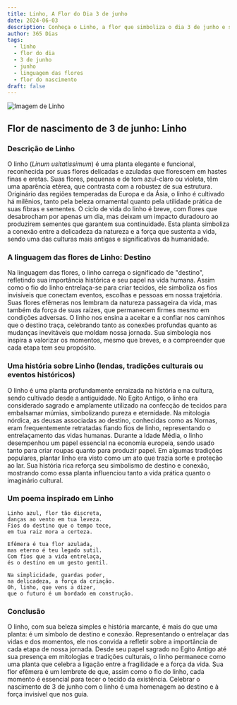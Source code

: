 ```yaml
---
title: Linho, A Flor do Dia 3 de junho
date: 2024-06-03
description: Conheça o Linho, a flor que simboliza o dia 3 de junho e seu significado 'Destino'. Explore a beleza e o simbolismo desta flor encantadora.
author: 365 Dias
tags:
  - linho
  - flor do dia
  - 3 de junho
  - junho
  - linguagem das flores
  - flor do nascimento
draft: false
---
```


![Imagem de Linho](https://cdn.pixabay.com/photo/2020/06/08/04/09/macro-5272869_1280.jpg#center)


## Flor de nascimento de 3 de junho: Linho

### Descrição de Linho

O linho (_Linum usitatissimum_) é uma planta elegante e funcional, reconhecida por suas flores delicadas e azuladas que florescem em hastes finas e eretas. Suas flores, pequenas e de tom azul-claro ou violeta, têm uma aparência etérea, que contrasta com a robustez de sua estrutura. Originário das regiões temperadas da Europa e da Ásia, o linho é cultivado há milênios, tanto pela beleza ornamental quanto pela utilidade prática de suas fibras e sementes. O ciclo de vida do linho é breve, com flores que desabrocham por apenas um dia, mas deixam um impacto duradouro ao produzirem sementes que garantem sua continuidade. Esta planta simboliza a conexão entre a delicadeza da natureza e a força que sustenta a vida, sendo uma das culturas mais antigas e significativas da humanidade.

### A linguagem das flores de Linho: Destino

Na linguagem das flores, o linho carrega o significado de "destino", refletindo sua importância histórica e seu papel na vida humana. Assim como o fio do linho entrelaça-se para criar tecidos, ele simboliza os fios invisíveis que conectam eventos, escolhas e pessoas em nossa trajetória. Suas flores efêmeras nos lembram da natureza passageira da vida, mas também da força de suas raízes, que permanecem firmes mesmo em condições adversas. O linho nos ensina a aceitar e a confiar nos caminhos que o destino traça, celebrando tanto as conexões profundas quanto as mudanças inevitáveis que moldam nossa jornada. Sua simbologia nos inspira a valorizar os momentos, mesmo que breves, e a compreender que cada etapa tem seu propósito.

### Uma história sobre Linho (lendas, tradições culturais ou eventos históricos)

O linho é uma planta profundamente enraizada na história e na cultura, sendo cultivado desde a antiguidade. No Egito Antigo, o linho era considerado sagrado e amplamente utilizado na confecção de tecidos para embalsamar múmias, simbolizando pureza e eternidade. Na mitologia nórdica, as deusas associadas ao destino, conhecidas como as Nornas, eram frequentemente retratadas fiando fios de linho, representando o entrelaçamento das vidas humanas. Durante a Idade Média, o linho desempenhou um papel essencial na economia europeia, sendo usado tanto para criar roupas quanto para produzir papel. Em algumas tradições populares, plantar linho era visto como um ato que trazia sorte e proteção ao lar. Sua história rica reforça seu simbolismo de destino e conexão, mostrando como essa planta influenciou tanto a vida prática quanto o imaginário cultural.

### Um poema inspirado em Linho

```
Linho azul, flor tão discreta,  
danças ao vento em tua leveza.  
Fios do destino que o tempo tece,  
em tua raiz mora a certeza.  

Efêmera é tua flor azulada,  
mas eterno é teu legado sutil.  
Com fios que a vida entrelaça,  
és o destino em um gesto gentil.  

Na simplicidade, guardas poder,  
na delicadeza, a força da criação.  
Oh, linho, que vens a dizer,  
que o futuro é um bordado em construção.  
```

### Conclusão

O linho, com sua beleza simples e história marcante, é mais do que uma planta: é um símbolo de destino e conexão. Representando o entrelaçar das vidas e dos momentos, ele nos convida a refletir sobre a importância de cada etapa de nossa jornada. Desde seu papel sagrado no Egito Antigo até sua presença em mitologias e tradições culturais, o linho permanece como uma planta que celebra a ligação entre a fragilidade e a força da vida. Sua flor efêmera é um lembrete de que, assim como o fio do linho, cada momento é essencial para tecer o tecido da existência. Celebrar o nascimento de 3 de junho com o linho é uma homenagem ao destino e à força invisível que nos guia.